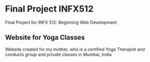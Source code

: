 # Final Project INFX512
Final Project for INFX 512: Beginning Web Development

## Website for Yoga Classes
Website created for my mother, who is a certified Yoga Therapist and conducts group and private classes in Mumbai, India
